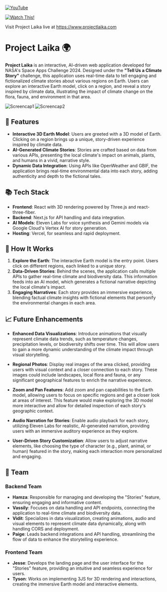 [![YouTube](https://img.shields.io/badge/YouTube-FF0000?style=for-the-badge&logo=youtube&logoColor=white)](https://www.youtube.com/watch?v=GMZPrWuguDg)

[![Watch This!](https://img.youtube.com/vi/GMZPrWuguDg/1.jpg)](https://www.youtube.com/watch?v=GMZPrWuguDg)

Visit Project Laika live at https://www.projectlaika.com

# Project Laika 🌍

**Project Laika** is an interactive, AI-driven web application developed for NASA's Space Apps Challenge 2024. Designed under the **"Tell Us a Climate Story"** challenge, this application uses real-time data to tell engaging and fictionalized climate stories about various regions on Earth. Users can explore an interactive Earth model, click on a region, and reveal a story inspired by climate data, illustrating the impact of climate change on the flora, fauna, and environment in that area.

![Screencap1](https://github.com/user-attachments/assets/dd593ae3-ee16-43c5-8904-296e38ac967c)
![Screencap2](https://github.com/user-attachments/assets/3e796ef0-c56f-4f36-ae68-49068972622e)

## 🌟 Features

- **Interactive 3D Earth Model**: Users are greeted with a 3D model of Earth. Clicking on a region brings up a unique, story-driven experience inspired by climate data.
- **AI-Generated Climate Stories**: Stories are crafted based on data from various APIs, presenting the local climate's impact on animals, plants, and humans in a vivid, narrative style.
- **Dynamic Data Integration**: Using APIs like OpenWeather and GBIF, the application brings real-time environmental data into each story, adding authenticity and depth to the fictional tales.

## 📚 Tech Stack

- **Frontend**: React with 3D rendering powered by Three.js and react-three-fiber.
- **Backend**: Next.js for API handling and data integration.
- **AI Models**: Eleven Labs for voice synthesis and Gemini models via Google Cloud's Vertex AI for story generation.
- **Hosting**: Vercel, for seamless and rapid deployment.

## 🚀 How It Works

1. **Explore the Earth**: The interactive Earth model is the entry point. Users click on different regions, each linked to a unique story.
2. **Data-Driven Stories**: Behind the scenes, the application calls multiple APIs to gather real-time climate and biodiversity data. This information feeds into an AI model, which generates a fictional narrative depicting the local climate's impact.
3. **Engaging Narratives**: Each story provides an immersive experience, blending factual climate insights with fictional elements that personify the environmental changes in each area.

## 📈 Future Enhancements

- **Enhanced Data Visualizations**: Introduce animations that visually represent climate data trends, such as temperature changes, precipitation levels, or biodiversity shifts over time. This will allow users to gain a more dynamic understanding of the climate impact through visual storytelling.

- **Regional Photos**: Display real images of the area clicked, providing users with visual context and a closer connection to each story. These images could include landscapes, local flora and fauna, or any significant geographical features to enrich the narrative experience.

- **Zoom and Pan Features**: Add zoom and pan capabilities to the Earth model, allowing users to focus on specific regions and get a closer look at areas of interest. This feature would make exploring the 3D model more interactive and allow for detailed inspection of each story's geographic context.

- **Audio Narration for Stories**: Enable audio playback for each story, utilizing Eleven Labs for realistic, AI-generated narration, providing users with an immersive auditory experience as they explore.

- **User-Driven Story Customization**: Allow users to adjust narrative elements, like choosing the type of character (e.g., plant, animal, or human) featured in the story, making each interaction more personalized and engaging.


## 👥 Team

### Backend Team
- **Hamza**: Responsible for managing and developing the "Stories" feature, ensuring engaging and informative content.
- **Vassily**: Focuses on data handling and API endpoints, connecting the application to real-time climate and biodiversity data.
- **Vidit**: Specializes in data visualization, creating animations, audio and visual elements to represent climate data dynamically, along with handling CORS and deployment.
- **Paige**: Leads backend integrations and API handling, streamlining the flow of data to enhance the storytelling experience.

### Frontend Team
- **Jesse**: Develops the landing page and the user interface for the "Stories" feature, providing an intuitive and seamless experience for users.
- **Tyson**: Works on implementing 3JS for 3D rendering and interactions, creating the immersive Earth model and interactive elements.
